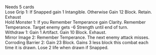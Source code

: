 Needs 5 cards </br>
Lose Grip	1: If Snapped gain 1 Intangible. Otherwise Gain 12 Block. Retain. Exhaust</br>
Hold Monster	1: If you Remember Temperance gain Clarity. Remember Temperance. Target enemy gets -6 Strength until end of turn.</br>
Withdraw	1: Gain 1 Artifact. Gain 10 Block. Exhaust.</br>
Mirror Image	2: Remember Temperance. The next enemy attack misses.</br>
Corroding Barrier	2: Gain 23 Block. Gains 3 less block this combat each time it is drawn. Lose 2 life when drawn if Snapped.</br>
